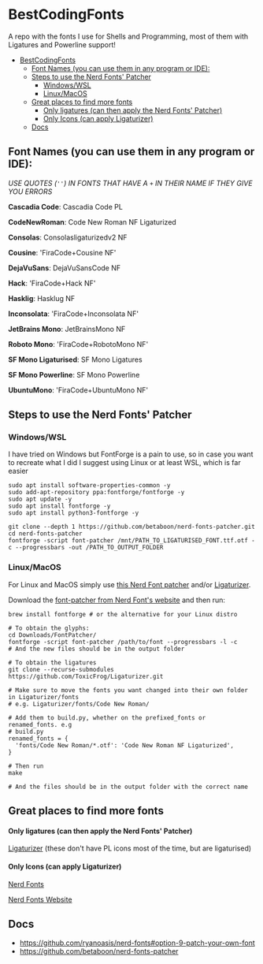 # BestCodingFonts
A repo with the fonts I use for Shells and Programming, most of them with Ligatures and Powerline support!

- [BestCodingFonts](#bestcodingfonts)
  - [Font Names (you can use them in any program or IDE):](#font-names-you-can-use-them-in-any-program-or-ide)
  - [Steps to use the Nerd Fonts' Patcher](#steps-to-use-the-nerd-fonts-patcher)
    - [Windows/WSL](#windowswsl)
    - [Linux/MacOS](#linuxmacos)
  - [Great places to find more fonts](#great-places-to-find-more-fonts)
      - [Only ligatures (can then apply the Nerd Fonts' Patcher)](#only-ligatures-can-then-apply-the-nerd-fonts-patcher)
      - [Only Icons (can apply Ligaturizer)](#only-icons-can-apply-ligaturizer)
  - [Docs](#docs)


## Font Names (you can use them in any program or IDE):

_USE QUOTES (`''`) IN FONTS THAT HAVE A `+` IN THEIR NAME IF THEY GIVE YOU ERRORS_

**Cascadia Code**: Cascadia Code PL

**CodeNewRoman**: Code New Roman NF Ligaturized

**Consolas**: Consolasligaturizedv2 NF

**Cousine**: 'FiraCode+Cousine NF'

**DejaVuSans**: DejaVuSansCode NF

**Hack**: 'FiraCode+Hack NF'

**Hasklig**: Hasklug NF

**Inconsolata**: 'FiraCode+Inconsolata NF'

**JetBrains Mono**: JetBrainsMono NF

**Roboto Mono**: 'FiraCode+RobotoMono NF'

**SF Mono Ligaturised**: SF Mono Ligatures

**SF Mono Powerline**: SF Mono Powerline

**UbuntuMono**: 'FiraCode+UbuntuMono NF'


## Steps to use the Nerd Fonts' Patcher

### Windows/WSL
I have tried on Windows but FontForge is a pain to use, so in case you want to recreate what I did I suggest using Linux or at least WSL, which is far easier

```
sudo apt install software-properties-common -y
sudo add-apt-repository ppa:fontforge/fontforge -y
sudo apt update -y
sudo apt install fontforge -y
sudo apt install python3-fontforge -y

git clone --depth 1 https://github.com/betaboon/nerd-fonts-patcher.git
cd nerd-fonts-patcher
fontforge -script font-patcher /mnt/PATH_TO_LIGATURISED_FONT.ttf.otf -c --progressbars -out /PATH_TO_OUTPUT_FOLDER
```

### Linux/MacOS
For Linux and MacOS simply use [this Nerd Font patcher](https://github.com/ryanoasis/nerd-fonts#option-9-patch-your-own-font) and/or [Ligaturizer](https://github.com/ToxicFrog/Ligaturizer).

Download the [font-patcher from Nerd Font's website](https://github.com/ryanoasis/nerd-fonts/releases/latest/download/FontPatcher.zip) and then run:

```
brew install fontforge # or the alternative for your Linux distro

# To obtain the glyphs:
cd Downloads/FontPatcher/
fontforge -script font-patcher /path/to/font --progressbars -l -c
# And the new files should be in the output folder

# To obtain the ligatures
git clone --recurse-submodules https://github.com/ToxicFrog/Ligaturizer.git

# Make sure to move the fonts you want changed into their own folder in Ligaturizer/fonts
# e.g. Ligaturizer/fonts/Code New Roman/

# Add them to build.py, whether on the prefixed_fonts or renamed_fonts. e.g
# build.py
renamed_fonts = {
  'fonts/Code New Roman/*.otf': 'Code New Roman NF Ligaturized',
}

# Then run
make

# And the files should be in the output folder with the correct name
```

## Great places to find more fonts
#### Only ligatures (can then apply the Nerd Fonts' Patcher)
[Ligaturizer](https://github.com/ChristinWhite/ligaturizer/tree/master/output-fonts) (these don't have PL icons most of the time, but are ligaturised)

#### Only Icons (can apply Ligaturizer)
[Nerd Fonts](https://github.com/ryanoasis/nerd-fonts/tree/master/patched-fonts)

[Nerd Fonts Website](https://www.nerdfonts.com/font-downloads)

## Docs
- https://github.com/ryanoasis/nerd-fonts#option-9-patch-your-own-font
- https://github.com/betaboon/nerd-fonts-patcher
